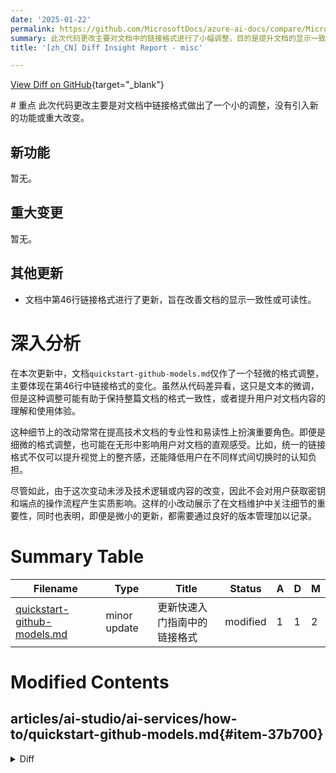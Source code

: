 ```yaml
---
date: '2025-01-22'
permalink: https://github.com/MicrosoftDocs/azure-ai-docs/compare/MicrosoftDocs:0a11550...MicrosoftDocs:a1ea100
summary: 此次代码更改主要对文档中的链接格式进行了小幅调整，目的是提升文档的显示一致性和可读性。此次更新没有引入新功能或重大变更，仅在第46行对链接格式进行了更新。这种细微的调整虽然看似无关紧要，但对于提升文档的专业性和易读性具有重要意义，同时也表明了在文档维护中关注细节的必要性。这次变动不会影响用户获取密钥和端点的操作流程。
title: '[zh_CN] Diff Insight Report - misc'

---
```


[View Diff on GitHub](https://github.com/MicrosoftDocs/azure-ai-docs/compare/MicrosoftDocs:0a11550...MicrosoftDocs:a1ea100){target="_blank"}

<format>
# 重点
此次代码更改主要是对文档中链接格式做出了一个小的调整，没有引入新的功能或重大改变。

## 新功能
暂无。

## 重大变更
暂无。

## 其他更新
- 文档中第46行链接格式进行了更新，旨在改善文档的显示一致性或可读性。

# 深入分析
在本次更新中，文档`quickstart-github-models.md`仅作了一个轻微的格式调整，主要体现在第46行中链接格式的变化。虽然从代码差异看，这只是文本的微调，但是这种调整可能有助于保持整篇文档的格式一致性，或者提升用户对文档内容的理解和使用体验。

这种细节上的改动常常在提高技术文档的专业性和易读性上扮演重要角色。即便是细微的格式调整，也可能在无形中影响用户对文档的直观感受。比如，统一的链接格式不仅可以提升视觉上的整齐感，还能降低用户在不同样式间切换时的认知负担。

尽管如此，由于这次变动未涉及技术逻辑或内容的改变，因此不会对用户获取密钥和端点的操作流程产生实质影响。这样的小改动展示了在文档维护中关注细节的重要性，同时也表明，即便是微小的更新，都需要通过良好的版本管理加以记录。
</format>

# Summary Table
|  Filename  | Type |    Title    | Status | A  | D  | M  |
|------------|------|-------------|--------|----|----|----|
| [quickstart-github-models.md](#item-37b700) | minor update | 更新快速入门指南中的链接格式 | modified | 1 | 1 | 2 | 


# Modified Contents
## articles/ai-studio/ai-services/how-to/quickstart-github-models.md{#item-37b700}

<details>
<summary>Diff</summary>
````diff
@@ -46,7 +46,7 @@ To obtain the key and endpoint:
 
 1. Once you've signed in to your Azure account, you're taken to [Azure AI Foundry](https://ai.azure.com). 
 
-1. At the top of the page, select **Go to your GitHub AI resource** to go to Azure AI Foundry / Github](https://ai.azure.com/github). It might take one or two minutes to load your initial model details in Azure AI Foundry portal.
+1. At the top of the page, select **Go to your GitHub AI resource** to go to Azure AI Foundry / GitHub](https://ai.azure.com/github). It might take one or two minutes to load your initial model details in Azure AI Foundry portal.
 
 1. The page is loaded with your model's details. Select the **Create a Deployment** button to deploy the model to your account.
 
````
</details>

### Summary

```json
{
    "modification_type": "minor update",
    "modification_title": "更新快速入门指南中的链接格式"
}
```

### Explanation
在这次修改中，对文档`quickstart-github-models.md`进行了轻微的更新。其中包括对一个步骤中链接的格式进行了调整。在第46行的内容中，原来的文本格式与修改后的文本格式虽然在内容上保持了一致，但在文本表现上进行了微调。这种细微的变化可能是为了保持一致性或提高可读性。根据代码差异，只有一行被删除和替换，而整段指引的逻辑保持不变。此修改对于用户理解如何获取密钥和端点的信息没有实质性的影响。


